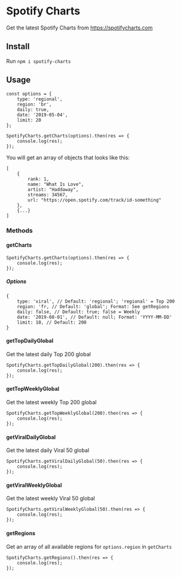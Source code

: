 # Spotify Charts

Get the latest Spotify Charts from https://spotifycharts.com

## Install

Run
`npm i spotify-charts`

## Usage

```
const options = {
    type: 'regional',
    region: 'br',
    daily: true,
    date: '2019-05-04',
    limit: 20
};

SpotifyCharts.getCharts(options).then(res => {
    console.log(res);
});
```

You will get an array of objects that looks like this:

```
[
    {
        rank: 1,
        name: "What Is Love",
        artist: "Haddaway",
        streams: 34567,
        url: "https://open.spotify.com/track/id-something"
    },
    {...}
]

```

### Methods

#### getCharts
```
SpotifyCharts.getCharts(options).then(res => {
    console.log(res);
});
```

##### Options

```
{
    type: 'viral', // Default: 'regional'; 'regional' = Top 200
    region: 'fr, // Default: 'global'; Format: See getRegions
    daily: false, // Default: true; false = Weekly
    date: '2019-08-01', // Default: null; Format: 'YYYY-MM-DD'
    limit: 10, // Default: 200
}
```

#### getTopDailyGlobal

Get the latest daily Top 200 global

```
SpotifyCharts.getTopDailyGlobal(200).then(res => {
    console.log(res);
});
```

#### getTopWeeklyGlobal

Get the latest weekly Top 200 global

```
SpotifyCharts.getTopWeeklyGlobal(200).then(res => {
    console.log(res);
});
```

#### getViralDailyGlobal

Get the latest daily Viral 50 global

```
SpotifyCharts.getViralDailyGlobal(50).then(res => {
    console.log(res);
});
```

#### getViralWeeklyGlobal

Get the latest weekly Viral 50 global

```
SpotifyCharts.getViralWeeklyGlobal(50).then(res => {
    console.log(res);
});
```

#### getRegions

Get an array of all available regions for `options.region` in `getCharts`

```
SpotifyCharts.getRegions().then(res => {
    console.log(res);
});
```